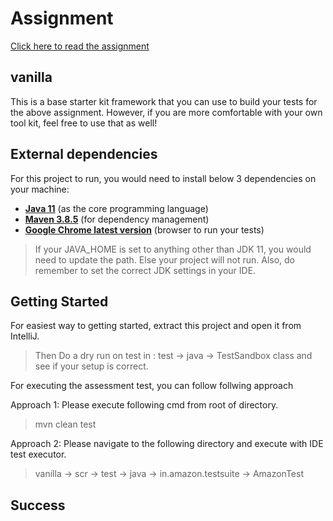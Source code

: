 # Assignment

[Click here to read the assignment](./docs/assignment.md)

## vanilla

This is a base starter kit framework that you can use to build your tests for the above assignment.
However, if you are more comfortable with your own tool kit, feel free to use that as well!

## External dependencies

For this project to run, you would need to install below 3 dependencies on your machine:

- **[Java 11](https://openjdk.java.net/projects/jdk/11/)** (as the core programming language)
- **[Maven 3.8.5](https://maven.apache.org/download.cgi)** (for dependency management)
- **[Google Chrome latest version](https://www.google.com/chrome/?brand=CHBD&gclid=Cj0KCQjwr-SSBhC9ARIsANhzu15P0PA-n9Zp4NpxKaOHVGtBD1TZQH0HlQQE6hUfsOFAU1nf-Rzdlf4aAoTJEALw_wcB&gclsrc=aw.ds)** (browser to run your tests)

> If your JAVA_HOME is set to anything other than JDK 11, you would need to update the path. Else your project
> will not run. Also, do remember to set the correct JDK settings in your IDE.

## Getting Started

For easiest way to getting started, extract this project and open it from IntelliJ.
> Then Do a dry run on test in : test -> java -> TestSandbox class and see if your setup is correct.  

For executing the assessment test, you can follow follwing approach

Approach 1: Please execute following cmd from root of directory.
> mvn clean test

Approach 2: Please navigate to the following directory and execute with IDE test executor.
> vanilla -> scr -> test -> java -> in.amazon.testsuite -> AmazonTest


## Success
